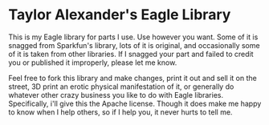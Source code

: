 Taylor Alexander's Eagle Library
===========================

This is my Eagle library for parts I use. Use however you want. Some of it is snagged from Sparkfun's library, lots of it is original, and occasionally some of it is taken from other libraries. If I snagged your part and failed to credit you or published it improperly, please let me know.

Feel free to fork this library and make changes, print it out and sell it on the street, 3D print an erotic physical manifestation of it, or generally do whatever other crazy business you like to do with Eagle libraries. Specifically, i'll give this the Apache license. Though it does make me happy to know when I help others, so if I help you, it never hurts to tell me.


